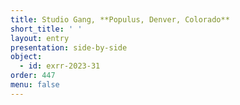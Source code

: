 ```yaml
---
title: Studio Gang, **Populus, Denver, Colorado**
short_title: ' '
layout: entry
presentation: side-by-side
object:
  - id: exrr-2023-31
order: 447
menu: false
---
```

